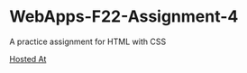 # WebApps-F22-Assignment-4
A practice assignment for HTML with CSS

[Hosted At](https://44-563-web-apps-f22.github.io/44563-webapps-assignment-4-Bhanuteja009/opera.html)
